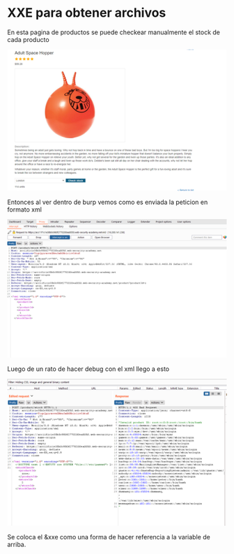 # XXE para obtener archivos

En esta pagina de productos se puede checkear manualmente el stock de cada producto

![](../../../.gitbook/assets/imagen%20%28613%29.png)

Entonces al ver dentro de burp vemos como es enviada la peticion en formato xml

![](../../../.gitbook/assets/imagen%20%28612%29.png)

Luego de un rato de hacer debug con el xml llego a esto

![](../../../.gitbook/assets/imagen%20%28616%29.png)

Se coloca el &xxe como una forma de hacer referencia a la variable de arriba.



